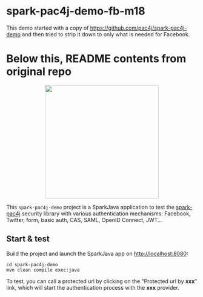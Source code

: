 # spark-pac4j-demo-fb-m18

This demo started with a copy of <https://github.com/pac4j/spark-pac4j-demo> and then tried to strip it down to only what is needed for Facebook.

# Below this, README contents from original repo

<p align="center">
  <img src="https://pac4j.github.io/pac4j/img/logo-spark.png" width="300" />
</p>

This `spark-pac4j-demo` project is a SparkJava application to test the [spark-pac4j](https://github.com/pac4j/spark-pac4j) security library with various authentication mechanisms: Facebook, Twitter, form, basic auth, CAS, SAML, OpenID Connect, JWT...

## Start & test

Build the project and launch the SparkJava app on [http://localhost:8080](http://localhost:8080):

    cd spark-pac4j-demo
    mvn clean compile exec:java

To test, you can call a protected url by clicking on the "Protected url by **xxx**" link, which will start the authentication process with the **xxx** provider.
